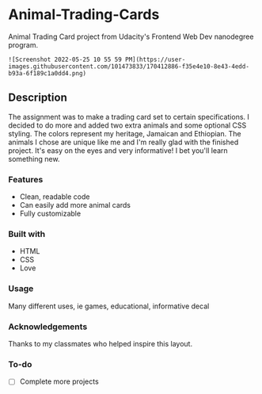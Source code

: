 # Animal-Trading-Cards
Animal Trading Card project from Udacity's Frontend Web Dev nanodegree program.

    ![Screenshot 2022-05-25 10 55 59 PM](https://user-images.githubusercontent.com/101473833/170412886-f35e4e10-8e43-4edd-b93a-6f189c1a0dd4.png)

## Description 
The assignment was to make a trading card set to certain specifications. I decided to do more and added two extra animals and some optional CSS styling. The colors represent my heritage, Jamaican and Ethiopian. The animals I chose are unique like me and I'm really glad with the finished project. It's easy on the eyes and very informative! I bet you'll learn something new.

### Features

- Clean, readable code
- Can easily add more animal cards
- Fully customizable

### Built with

- HTML
- CSS
- Love

### Usage

Many different uses, ie games, educational, informative decal

### Acknowledgements

Thanks to my classmates who helped inspire this layout.

### To-do

- [ ] Complete more projects
